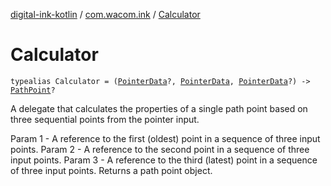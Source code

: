 [digital-ink-kotlin](../index.md) / [com.wacom.ink](index.md) / [Calculator](./-calculator.md)

# Calculator

`typealias Calculator = (`[`PointerData`](-pointer-data/index.md)`?, `[`PointerData`](-pointer-data/index.md)`, `[`PointerData`](-pointer-data/index.md)`?) -> `[`PathPoint`](-path-point/index.md)`?`

A delegate that calculates the properties of a single path point based on three sequential points from the pointer input.

Param 1 - A reference to the first (oldest) point in a sequence of three input points.
Param 2 - A reference to the second point in a sequence of three input points.
Param 3 - A reference to the third (latest) point in a sequence of three input points.
Returns a path point object.

